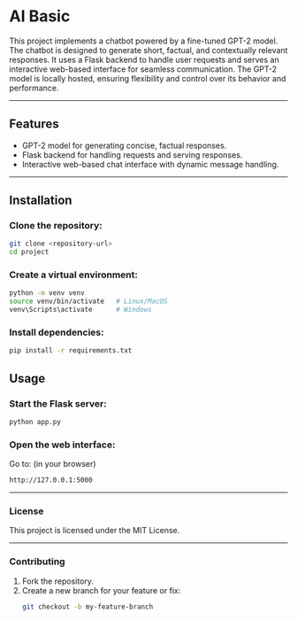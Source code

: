 # **AI Basic**

This project implements a chatbot powered by a fine-tuned GPT-2 model. The chatbot is designed to generate short, factual, and contextually relevant responses. It uses a Flask backend to handle user requests and serves an interactive web-based interface for seamless communication. The GPT-2 model is locally hosted, ensuring flexibility and control over its behavior and performance.

---

## **Features**
- GPT-2 model for generating concise, factual responses.
- Flask backend for handling requests and serving responses.
- Interactive web-based chat interface with dynamic message handling.

---

## **Installation**

### **Clone the repository:**
```bash
git clone <repository-url>
cd project
```

### **Create a virtual environment:**
```bash
python -m venv venv
source venv/bin/activate   # Linux/MacOS
venv\Scripts\activate      # Windows
```

### **Install dependencies:**
```bash
pip install -r requirements.txt
```

## **Usage**

### **Start the Flask server:**
```bash
python app.py
```

### **Open the web interface:**
Go to: (in your browser)
```bash
http://127.0.0.1:5000
```

---

### **License**
This project is licensed under the MIT License.

---

### **Contributing**
1. Fork the repository.
2. Create a new branch for your feature or fix:
   ```bash
   git checkout -b my-feature-branch
   ```
